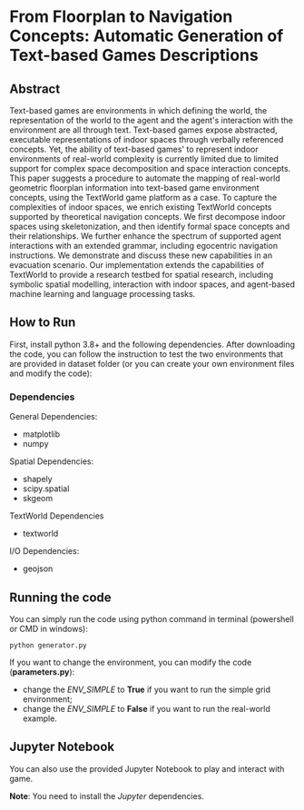 # From Floorplan to Navigation Concepts: Automatic Generation of Text-based Games Descriptions

## Abstract
Text-based games are environments in which defining the world, the representation of the world to the agent and the agent's interaction with the environment are all through text. 
Text-based games expose abstracted, executable representations of indoor spaces through verbally referenced concepts. Yet, the ability of text-based games' to represent indoor environments of real-world complexity is currently limited due to limited support for complex space decomposition and space interaction concepts. 
This paper suggests a procedure to automate the mapping of real-world geometric floorplan information into text-based game environment concepts, using the TextWorld game platform as a case. 
To capture the complexities of indoor spaces, we enrich existing TextWorld concepts supported by theoretical navigation concepts.
We first decompose indoor spaces using skeletonization, and then identify formal space concepts and their relationships. 
We further enhance the spectrum of supported agent interactions with an extended grammar, including egocentric navigation instructions. 
We demonstrate and discuss these new capabilities in an evacuation scenario.
Our implementation extends the capabilities of TextWorld to provide a research testbed for spatial research, including symbolic spatial modelling, interaction with indoor spaces, and agent-based machine learning and language processing tasks.

## How to Run
First, install python 3.8+ and the following dependencies. After downloading the code, you can follow the instruction to test the two environments that are provided in dataset folder (or you can create your own environment files and modify the code):
### Dependencies
General Dependencies:
* matplotlib
* numpy

Spatial Dependencies:
* shapely
* scipy.spatial
* skgeom

TextWorld Dependencies
* textworld

I/O Dependencies:
* geojson

## Running the code
You can simply run the code using python command in terminal (powershell or CMD in windows):
```commandline
python generator.py
```

If you want to change the environment, you can modify the code (**parameters.py**): 

  - change the *ENV_SIMPLE* to **True** if you want to run the simple grid environment;
  - change the *ENV_SIMPLE* to **False** if you want to run the real-world example.

## Jupyter Notebook
You can also use the provided Jupyter Notebook to play and interact with game.

**Note**: You need to install the *Jupyter* dependencies.